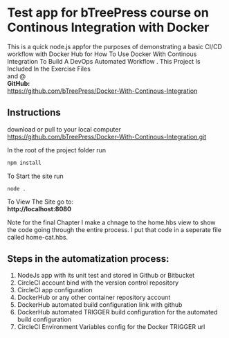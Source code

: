 # Test app for bTreePress course on Continous Integration with Docker
This is a quick  node.js appfor the purposes of demonstrating a basic CI/CD workflow with Docker Hub for How To Use Docker With Continous Integration To Build A DevOps Automated Workflow .
This Project Is Included In the Exercise Files  
and @  
**GitHub:**   
https://github.com/bTreePress/Docker-With-Continous-Integration

## Instructions  

download or pull to your local computer
https://github.com/bTreePress/Docker-With-Continous-Integration.git

In the root of the project folder run 
```javascript
npm install
```
To Start the site run 
```
node . 
```
To View The Site go to:  
**http://localhost:8080**

Note for the final Chapter I make a chnage to the home.hbs view to show the code going through the entire process. I put that code in a seperate file called home-cat.hbs.


## Steps in the automatization process:

1. NodeJs app with its unit test and stored in Github or Bitbucket 
2. CircleCI account bind with the version control repository
3. CircleCI app configuration
4. DockerHub or any other container repository account
5. DockerHub automated build configuration link with github 
6. DockerHub automated TRIGGER build configuration for the automated build configuration
7. CircleCI Environment Variables config for the Docker TRIGGER url
